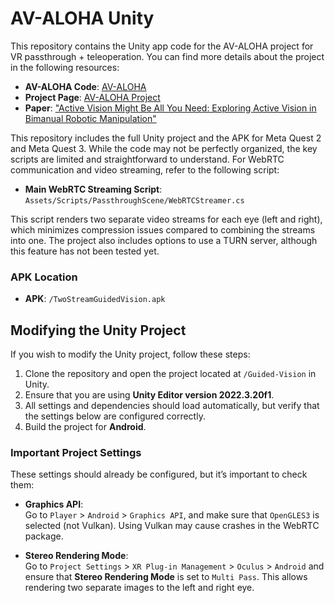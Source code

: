 # AV-ALOHA Unity

This repository contains the Unity app code for the AV-ALOHA project for VR passthrough + teleoperation. You can find more details about the project in the following resources:
- **AV-ALOHA Code**: [AV-ALOHA](https://github.com/Soltanilara/av-aloha)
- **Project Page**: [AV-ALOHA Project](https://soltanilara.github.io/av-aloha/)
- **Paper**: ["Active Vision Might Be All You Need: Exploring Active Vision in Bimanual Robotic Manipulation"](https://arxiv.org/abs/2409.17435)

This repository includes the full Unity project and the APK for Meta Quest 2 and Meta Quest 3. While the code may not be perfectly organized, the key scripts are limited and straightforward to understand. For WebRTC communication and video streaming, refer to the following script:

- **Main WebRTC Streaming Script**:  
  `Assets/Scripts/PassthroughScene/WebRTCStreamer.cs`

This script renders two separate video streams for each eye (left and right), which minimizes compression issues compared to combining the streams into one. The project also includes options to use a TURN server, although this feature has not been tested yet.

### APK Location
- **APK**: `/TwoStreamGuidedVision.apk`

## Modifying the Unity Project

If you wish to modify the Unity project, follow these steps:

1. Clone the repository and open the project located at `/Guided-Vision` in Unity.
2. Ensure that you are using **Unity Editor version 2022.3.20f1**.
3. All settings and dependencies should load automatically, but verify that the settings below are configured correctly.
4. Build the project for **Android**.

### Important Project Settings

These settings should already be configured, but it’s important to check them:

- **Graphics API**:  
  Go to `Player` > `Android` > `Graphics API`, and make sure that `OpenGLES3` is selected (not Vulkan). Using Vulkan may cause crashes in the WebRTC package.

- **Stereo Rendering Mode**:  
  Go to `Project Settings` > `XR Plug-in Management` > `Oculus` > `Android` and ensure that **Stereo Rendering Mode** is set to `Multi Pass`. This allows rendering two separate images to the left and right eye.